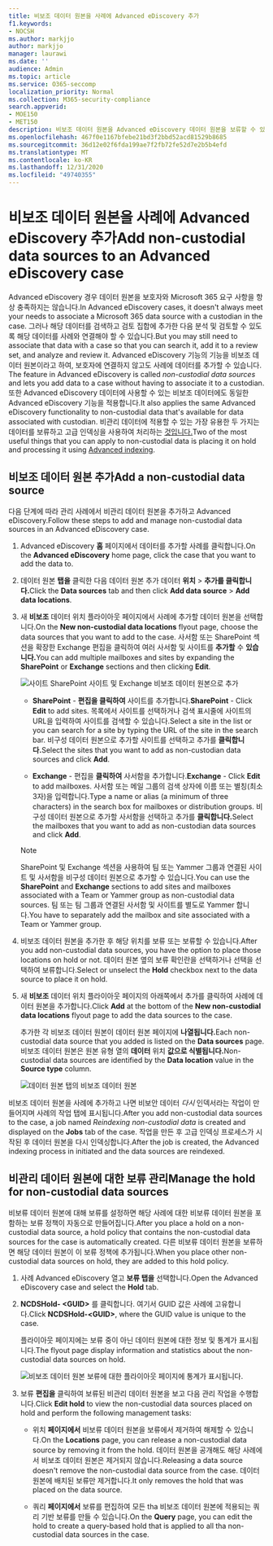 ```yaml
---
title: 비보조 데이터 원본을 사례에 Advanced eDiscovery 추가
f1.keywords:
- NOCSH
ms.author: markjjo
author: markjjo
manager: laurawi
ms.date: ''
audience: Admin
ms.topic: article
ms.service: O365-seccomp
localization_priority: Normal
ms.collection: M365-security-compliance
search.appverid:
- MOE150
- MET150
description: 비보조 데이터 원본을 Advanced eDiscovery 데이터 원본을 보류할 수 있습니다. 비관리 데이터 원본은 다시 인덱싱되어 부분적으로 인덱싱된 것으로 표시된 모든 콘텐츠는 완전히 빠르고 검색할 수 있도록 다시 처리됩니다.
ms.openlocfilehash: 467f0e1167bfebe21bd3f2bbd52acd81529b8685
ms.sourcegitcommit: 36d12e02f6fda199ae7f2fb72fe52d7e2b5b4efd
ms.translationtype: MT
ms.contentlocale: ko-KR
ms.lasthandoff: 12/31/2020
ms.locfileid: "49740355"
---
```

# <a name="add-non-custodial-data-sources-to-an-advanced-ediscovery-case"></a><span data-ttu-id="927c4-104">비보조 데이터 원본을 사례에 Advanced eDiscovery 추가</span><span class="sxs-lookup"><span data-stu-id="927c4-104">Add non-custodial data sources to an Advanced eDiscovery case</span></span>

<span data-ttu-id="927c4-105">Advanced eDiscovery 경우 데이터 원본을 보호자와 Microsoft 365 요구 사항을 항상 충족하지는 않습니다.</span><span class="sxs-lookup"><span data-stu-id="927c4-105">In Advanced eDiscovery cases, it doesn't always meet your needs to associate a Microsoft 365 data source with a custodian in the case.</span></span> <span data-ttu-id="927c4-106">그러나 해당 데이터를 검색하고 검토 집합에 추가한 다음 분석 및 검토할 수 있도록 해당 데이터를 사례와 연결해야 할 수 있습니다.</span><span class="sxs-lookup"><span data-stu-id="927c4-106">But you may still need to associate that data with a case so that you can search it, add it to a review set, and analyze and review it.</span></span> <span data-ttu-id="927c4-107">Advanced eDiscovery 기능의 기능을 비보조 데이터 원본이라고 하여, 보호자에 연결하지 않고도 사례에 데이터를 추가할 수 있습니다. </span><span class="sxs-lookup"><span data-stu-id="927c4-107">The feature in Advanced eDiscovery is called *non-custodial data sources* and lets you add data to a case without having to associate it to a custodian.</span></span> <span data-ttu-id="927c4-108">또한 Advanced eDiscovery 데이터에 사용할 수 있는 비보조 데이터에도 동일한 Advanced eDiscovery 기능을 적용합니다.</span><span class="sxs-lookup"><span data-stu-id="927c4-108">It also applies the same Advanced eDiscovery functionality to non-custodial data that's available for data associated with custodian.</span></span> <span data-ttu-id="927c4-109">비관리 데이터에 적용할 수 있는 가장 유용한 두 가지는 데이터를 보류하고 고급 인덱싱을 사용하여 처리하는 [것입니다.](indexing-custodian-data.md)</span><span class="sxs-lookup"><span data-stu-id="927c4-109">Two of the most useful things that you can apply to non-custodial data is placing it on hold and processing it using [Advanced indexing](indexing-custodian-data.md).</span></span>

## <a name="add-a-non-custodial-data-source"></a><span data-ttu-id="927c4-110">비보조 데이터 원본 추가</span><span class="sxs-lookup"><span data-stu-id="927c4-110">Add a non-custodial data source</span></span>

<span data-ttu-id="927c4-111">다음 단계에 따라 관리 사례에서 비관리 데이터 원본을 추가하고 Advanced eDiscovery.</span><span class="sxs-lookup"><span data-stu-id="927c4-111">Follow these steps to add and manage non-custodial data sources in an Advanced eDiscovery case.</span></span>

1. <span data-ttu-id="927c4-112">Advanced eDiscovery **홈** 페이지에서 데이터를 추가할 사례를 클릭합니다.</span><span class="sxs-lookup"><span data-stu-id="927c4-112">On the **Advanced eDiscovery** home page, click the case that you want to add the data to.</span></span>

2. <span data-ttu-id="927c4-113">데이터 원본 **탭을** 클릭한 다음 데이터 원본 추가 데이터 **위치**  >  **추가를 클릭합니다.**</span><span class="sxs-lookup"><span data-stu-id="927c4-113">Click the **Data sources** tab and then click **Add data source** > **Add data locations**.</span></span>

3. <span data-ttu-id="927c4-114">새 **비보조** 데이터 위치 플라이아웃 페이지에서 사례에 추가할 데이터 원본을 선택합니다.</span><span class="sxs-lookup"><span data-stu-id="927c4-114">On the **New non-custodial data locations** flyout page, choose the data sources that you want to add to the case.</span></span> <span data-ttu-id="927c4-115">사서함 또는 SharePoint 섹션을 확장한  Exchange 편집을 클릭하여 여러 사서함 및 사이트를 **추가할** 수 **있습니다.**</span><span class="sxs-lookup"><span data-stu-id="927c4-115">You can add multiple mailboxes and sites by expanding the **SharePoint** or **Exchange** sections and then clicking **Edit**.</span></span>

   ![사이트 SharePoint 사이트 및 Exchange 비보조 데이터 원본으로 추가](../media/NonCustodialDataSources1.png)

   - <span data-ttu-id="927c4-117">**SharePoint** - **편집을 클릭하여** 사이트를 추가합니다.</span><span class="sxs-lookup"><span data-stu-id="927c4-117">**SharePoint** - Click **Edit** to add sites.</span></span> <span data-ttu-id="927c4-118">목록에서 사이트를 선택하거나 검색 표시줄에 사이트의 URL을 입력하여 사이트를 검색할 수 있습니다.</span><span class="sxs-lookup"><span data-stu-id="927c4-118">Select a site in the list or you can search for a site by typing the URL of the site in the search bar.</span></span> <span data-ttu-id="927c4-119">비구성 데이터 원본으로 추가할 사이트를 선택하고 추가를 **클릭합니다.**</span><span class="sxs-lookup"><span data-stu-id="927c4-119">Select the sites that you want to add as non-custodian data sources and click **Add**.</span></span>

   - <span data-ttu-id="927c4-120">**Exchange** - 편집을 **클릭하여** 사서함을 추가합니다.</span><span class="sxs-lookup"><span data-stu-id="927c4-120">**Exchange** - Click **Edit** to add mailboxes.</span></span> <span data-ttu-id="927c4-121">사서함 또는 메일 그룹의 검색 상자에 이름 또는 별칭(최소 3자)을 입력합니다.</span><span class="sxs-lookup"><span data-stu-id="927c4-121">Type a name or alias (a minimum of three characters) in the search box for mailboxes or distribution groups.</span></span> <span data-ttu-id="927c4-122">비구성 데이터 원본으로 추가할 사서함을 선택하고 추가를 **클릭합니다.**</span><span class="sxs-lookup"><span data-stu-id="927c4-122">Select the mailboxes that you want to add as non-custodian data sources and click **Add**.</span></span>

   > [!NOTE]
   > <span data-ttu-id="927c4-123">SharePoint 및  Exchange 섹션을  사용하여 팀 또는 Yammer 그룹과 연결된 사이트 및 사서함을 비구성 데이터 원본으로 추가할 수 있습니다.</span><span class="sxs-lookup"><span data-stu-id="927c4-123">You can use the **SharePoint** and **Exchange** sections to add sites and mailboxes associated with a Team or Yammer group as non-custodial data sources.</span></span> <span data-ttu-id="927c4-124">팀 또는 팀 그룹과 연결된 사서함 및 사이트를 별도로 Yammer 합니다.</span><span class="sxs-lookup"><span data-stu-id="927c4-124">You have to separately add the mailbox and site associated with a Team or Yammer group.</span></span>

4. <span data-ttu-id="927c4-125">비보조 데이터 원본을 추가한 후 해당 위치를 보류 또는 보류할 수 있습니다.</span><span class="sxs-lookup"><span data-stu-id="927c4-125">After you add non-custodial data sources, you have the option to place those locations on hold or not.</span></span> <span data-ttu-id="927c4-126">데이터 원본 옆의  보류 확인란을 선택하거나 선택을 선택하여 보류합니다.</span><span class="sxs-lookup"><span data-stu-id="927c4-126">Select or unselect the **Hold** checkbox next to the data source to place it on hold.</span></span>

5. <span data-ttu-id="927c4-127">새 **비보조** 데이터  위치 플라이아웃 페이지의 아래쪽에서 추가를 클릭하여 사례에 데이터 원본을 추가합니다.</span><span class="sxs-lookup"><span data-stu-id="927c4-127">Click **Add** at the bottom of the **New non-custodial data locations** flyout page to add the data sources to the case.</span></span>

   <span data-ttu-id="927c4-128">추가한 각 비보조 데이터 원본이 데이터 원본 페이지에 **나열됩니다.**</span><span class="sxs-lookup"><span data-stu-id="927c4-128">Each non-custodial data source that you added is listed on the **Data sources** page.</span></span> <span data-ttu-id="927c4-129">비보조 데이터 원본은 원본 유형 열의 **데이터** 위치 **값으로 식별됩니다.**</span><span class="sxs-lookup"><span data-stu-id="927c4-129">Non-custodial data sources are identified by the **Data location** value in the **Source type** column.</span></span>

   ![데이터 원본 탭의 비보조 데이터 원본](../media/NonCustodialDataSources2.png)

<span data-ttu-id="927c4-131">비보조 데이터 원본을 사례에 추가하고 나면 비보안 데이터 *다시* 인덱서라는 작업이 만들어지며 사례의  작업 탭에 표시됩니다.</span><span class="sxs-lookup"><span data-stu-id="927c4-131">After you add non-custodial data sources to the case, a job named *Reindexing non-custodial data* is created and displayed on the **Jobs** tab of the case.</span></span> <span data-ttu-id="927c4-132">작업을 만든 후 고급 인덱싱 프로세스가 시작된 후 데이터 원본을 다시 인덱싱합니다.</span><span class="sxs-lookup"><span data-stu-id="927c4-132">After the job is created, the Advanced indexing process in initiated and the data sources are reindexed.</span></span>

## <a name="manage-the-hold-for-non-custodial-data-sources"></a><span data-ttu-id="927c4-133">비관리 데이터 원본에 대한 보류 관리</span><span class="sxs-lookup"><span data-stu-id="927c4-133">Manage the hold for non-custodial data sources</span></span>

<span data-ttu-id="927c4-134">비보류 데이터 원본에 대해 보류를 설정하면 해당 사례에 대한 비보류 데이터 원본을 포함하는 보류 정책이 자동으로 만들어집니다.</span><span class="sxs-lookup"><span data-stu-id="927c4-134">After you place a hold on a non-custodial data source, a hold policy that contains the non-custodial data sources for the case is automatically created.</span></span> <span data-ttu-id="927c4-135">다른 비보류 데이터 원본을 보류하면 해당 데이터 원본이 이 보류 정책에 추가됩니다.</span><span class="sxs-lookup"><span data-stu-id="927c4-135">When you place other non-custodial data sources on hold, they are added to this hold policy.</span></span>

1. <span data-ttu-id="927c4-136">사례 Advanced eDiscovery 열고 **보류 탭을** 선택합니다.</span><span class="sxs-lookup"><span data-stu-id="927c4-136">Open the Advanced eDiscovery case and select the **Hold** tab.</span></span>

2. <span data-ttu-id="927c4-137">**NCDSHold- \<GUID\>** 를 클릭합니다. 여기서 GUID 값은 사례에 고유합니다.</span><span class="sxs-lookup"><span data-stu-id="927c4-137">Click **NCDSHold-\<GUID\>**, where the GUID value is unique to the case.</span></span>

   <span data-ttu-id="927c4-138">플라이아웃 페이지에는 보류 중이 아닌 데이터 원본에 대한 정보 및 통계가 표시됩니다.</span><span class="sxs-lookup"><span data-stu-id="927c4-138">The flyout page display information and statistics about the non-custodial data sources on hold.</span></span>

   ![비보조 데이터 원본 보류에 대한 플라이아웃 페이지에 통계가 표시됩니다.](../media/NonCustodialDataSourcesHoldFlyout.png)

3. <span data-ttu-id="927c4-140">보류 **편집을** 클릭하여 보류된 비관리 데이터 원본을 보고 다음 관리 작업을 수행합니다.</span><span class="sxs-lookup"><span data-stu-id="927c4-140">Click **Edit hold** to view the non-custodial data sources placed on hold and perform the following management tasks:</span></span>

   - <span data-ttu-id="927c4-141">위치 **페이지에서** 비보류 데이터 원본을 보류에서 제거하여 해제할 수 있습니다.</span><span class="sxs-lookup"><span data-stu-id="927c4-141">On the **Locations** page, you can release a non-custodial data source by removing it from the hold.</span></span> <span data-ttu-id="927c4-142">데이터 원본을 공개해도 해당 사례에서 비보조 데이터 원본은 제거되지 않습니다.</span><span class="sxs-lookup"><span data-stu-id="927c4-142">Releasing a data source doesn't remove the non-custodial data source from the case.</span></span> <span data-ttu-id="927c4-143">데이터 원본에 배치된 보류만 제거합니다.</span><span class="sxs-lookup"><span data-stu-id="927c4-143">It only removes the hold that was placed on the data source.</span></span>

   - <span data-ttu-id="927c4-144">쿼리 **페이지에서** 보류를 편집하여 모든 tha 비보조 데이터 원본에 적용되는 쿼리 기반 보류를 만들 수 있습니다.</span><span class="sxs-lookup"><span data-stu-id="927c4-144">On the **Query** page, you can edit the hold to create a query-based hold that is applied to all tha non-custodial data sources in the case.</span></span>
